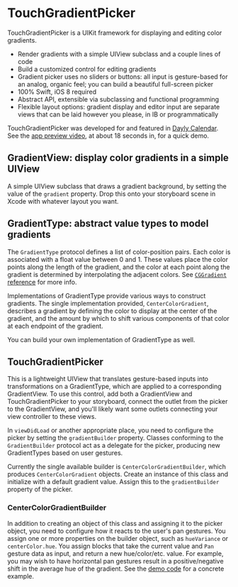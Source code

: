 # TouchGradientPicker

TouchGradientPicker is a UIKit framework for displaying and editing color gradients.

- Render gradients with a simple UIView subclass and a couple lines of code
- Build a customized control for editing gradients
- Gradient picker uses no sliders or buttons: all input is gesture-based for an analog, organic feel; you can build a beautiful full-screen picker
- 100% Swift, iOS 8 required
- Abstract API, extensible via subclassing and functional programming
- Flexible layout options: gradient display and editor input are separate views that can be laid however you please, in IB or programmatically

TouchGradientPicker was developed for and featured in [Dayly Calendar][]. See the [app preview video][video], at about 18 seconds in, for a quick demo.

## GradientView: display color gradients in a simple UIView

A simple UIView subclass that draws a gradient background, by setting the value of the `gradient` property. Drop this onto your storyboard scene in Xcode with whatever layout you want.

## GradientType: abstract value types to model gradients

The `GradientType` protocol defines a list of color-position pairs. Each color is associated with a float value between 0 and 1. These values place the color points along the length of the gradient, and the color at each point along the gradient is determined by interpolating the adjacent colors. See [`CGGradient` reference][CGGradient] for more info.

Implementations of GradientType provide various ways to construct gradients. The single implementation provided, `CenterColorGradient`, describes a gradient by defining the color to display at the center of the gradient, and the amount by which to shift various components of that color at each endpoint of the gradient.

You can build your own implementation of GradientType as well.

## TouchGradientPicker

This is a lightweight UIView that translates gesture-based inputs into transformations on a GradientType, which are applied to a corresponding GradientView. To use this control, add both a GradientView and TouchGradientPicker to your storyboard, connect the outlet from the picker to the GradientView, and you'll likely want some outlets connecting your view controller to these views.

In `viewDidLoad` or another appropriate place, you need to configure the picker by setting the `gradientBuilder` property. Classes conforming to the `GradientBuilder` protocol act as a delegate for the picker, producing new GradientTypes based on user gestures.

Currently the single available builder is `CenterColorGradientBuilder`, which produces `CenterColorGradient` objects. Create an instance of this class and initialize with a default gradient value. Assign this to the `gradientBuilder` property of the picker.

### CenterColorGradientBuilder

In addition to creating an object of this class and assigning it to the picker object, you need to configure how it reacts to the user's pan gestures. You assign one or more properties on the builder object, such as `hueVariance` or `centerColor.hue`. You assign blocks that take the current value and `Pan` gesture data as input, and return a new hue/color/etc. value. For example, you may wish to have horizontal pan gestures result in a positive/negative shift in the average hue of the gradient. See the [demo code][] for a concrete example.

[Dayly Calendar]: http://www.esker-apps.com/dayly/
[video]: http://www.esker-apps.com/dayly/demo/
[CGGradient]: https://developer.apple.com/library/ios/documentation/GraphicsImaging/Reference/CGGradient/index.html
[demo code]: https://github.com/mmertsock/TouchGradientPicker/blob/master/TouchGradientPickerDemo/TouchGradientPickerDemo/ViewController.swift
